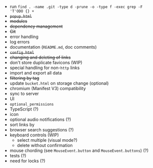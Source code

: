 - run `find . -name .git -type d -prune -o -type f -exec grep -F 'T'ODO {} +`
- ~~`popup.html`~~
- ~~modules~~
- ~~dependency management~~
- ~~Git~~
- error handling
- log errors
- documentation (`README.md`, doc comments)
- ~~`config.html`~~
- ~~changing and deleting of links~~
- don't store duplicate favicons (WIP)
- special handling for non-`http` links
- import and export all data
- ~~filtering by tag~~
- update `bucket.html` on storage change (optional)
- chromium (Manifest V3) compatibility
- sync to server
- UI
- `optional_permissions`
- TypeScript (?)
- icon
- optional audio notifications (?)
- sort links by
- browser search suggestions (?)
- keyboard controls (WIP)
	- select multiple (visual mode?)
	- delete without confirmation
- mouse chording (see `MouseEvent.button` and `MouseEvent.buttons`) (?)
- tests (?)
- need for locks (?)
